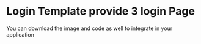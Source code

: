 # Login Template provide 3 login Page

You can download the image and code as well to integrate in your application
